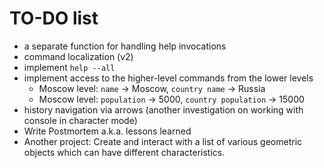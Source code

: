# TO-DO list

- a separate function for handling help invocations
- command localization (v2)
- implement `help --all`
- implement access to the higher-level commands from the lower levels
  - Moscow level: `name` -> Moscow,  `country name` -> Russia
  - Moscow level: `population` -> 5000, `country population` -> 15000
- history navigation via arrows (another investigation on working with console in character mode)
- Write Postmortem a.k.a. lessons learned
- Another project: Create and interact with a list of various geometric objects
    which can have different characteristics.
